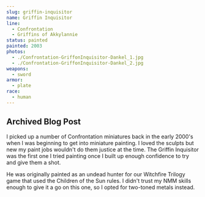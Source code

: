 ```yaml
---
slug: griffin-inquisitor
name: Griffin Inquisitor
line:
  - Confrontation
  - Griffins of Akkylannie
status: painted
painted: 2003
photos:
  - ./Confrontation-GriffonInquisitor-Dankel_1.jpg
  - ./Confrontation-GriffonInquisitor-Dankel_2.jpg
weapons:
  - sword
armor:
  - plate
race:
  - human
---
```


## Archived Blog Post

I picked up a number of Confrontation miniatures back in the early 2000's when I was beginning to get into miniature painting. I loved the sculpts but new my paint jobs wouldn't do them justice at the time. The Griffin Inquisitor was the first one I tried painting once I built up enough confidence to try and give them a shot.

He was originally painted as an undead hunter for our Witchfire Trilogy game that used the Children of the Sun rules. I didn't trust my NMM skills enough to give it a go on this one, so I opted for two-toned metals instead.
